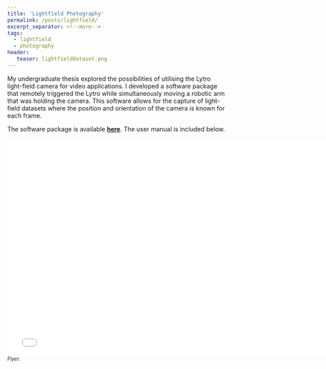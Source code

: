 ```yaml
---
title: 'Lightfield Photography'
permalink: /posts/lightfield/
excerpt_separator: <!--more-->
tags:
  - lightfield
  - photography
header:
   teaser: lightfielddataset.png
---
```


My undergraduate thesis explored the possibilities of utilising the Lytro light-field camera for video applications.
I developed a software package that remotely triggered the Lytro while simultaneously moving a robotic arm that was holding the camera.
This software allows for the capture of light-field datasets where the position and orientation of the camera is known for each frame.

<!--more-->

The software package is available <a href="https://github.com/kennege/Lytro-Remote-Shutter" target="_blank"><b>here</b></a>.
The user manual is included below.

<iframe src="/files/User_Manual.pdf" width="150%" height="500" frameborder="no" border="0" marginwidth="0" marginheight="0"></iframe>
<small><i>Flyer.</i></small>